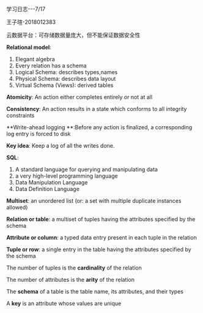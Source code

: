 学习日志---7/17

王子瑄-2018012383

云数据平台：可存储数据量庞大，但不能保证数据安全性

**Relational model**:

1. Elegant algebra
2. Every relation has a schema
3. Logical Schema: describes types,names
4. Physical Schema: describes data layout
5. Virtual Schema (Views):  derived tables

**Atomicity**: An action either completes entirely or not at all

**Consistency**: An action results in a state which conforms to all integrity constraints

**Write-ahead logging **:Before any action is finalized, a corresponding log entry is forced to disk

**Key idea**: Keep a log of all the writes done.

**SQL**: 

1. A standard language  for querying and manipulating data
2. a very high-level programming language
3. Data Manipulation Language 
4. Data Definition Language 

**Multiset**: an unordered list (or: a set with multiple duplicate instances allowed)

**Relation or table**: a multiset of tuples having the attributes specified by the schema

**Attribute or column**: a typed data entry present in each tuple in the relation

**Tuple or row**: a single entry in the table having the attributes specified by the schema

The number of tuples is the **cardinality** of the relation

The number of attributes is the **arity** of the relation

The **schema** of a table is the table name, its attributes, and their types

A **key** is an attribute whose values are unique